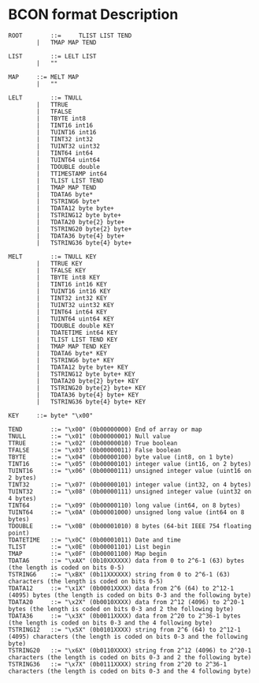 BCON format Description
=======================

    ROOT		::= 	TLIST LIST TEND
    		|	TMAP MAP TEND
    
    LIST		::=	LELT LIST
    		|	""
    
    MAP		::=	MELT MAP
    		|	""
    
    LELT		::=	TNULL
    		|	TTRUE
    		|	TFALSE
    		|	TBYTE int8
    		|	TINT16 int16
    		|	TUINT16 int16
    		|	TINT32 int32
    		|	TUINT32 uint32
    		|	TINT64 int64
    		|	TUINT64 uint64
    		|	TDOUBLE double
    		|	TTIMESTAMP int64
    		|	TLIST LIST TEND
    		|	TMAP MAP TEND
    		|	TDATA6 byte*
    		|	TSTRING6 byte*
    		|	TDATA12 byte byte+
    		|	TSTRING12 byte byte+
    		|	TDATA20 byte{2} byte+
    		|	TSTRING20 byte{2} byte+
    		|	TDATA36 byte{4} byte+
    		|	TSTRING36 byte{4} byte+
    
    MELT		::=	TNULL KEY
    		|	TTRUE KEY
    		|	TFALSE KEY
    		|	TBYTE int8 KEY
    		|	TINT16 int16 KEY
    		|	TUINT16 int16 KEY
    		|	TINT32 int32 KEY
    		|	TUINT32 uint32 KEY
    		|	TINT64 int64 KEY
    		|	TUINT64 uint64 KEY
    		|	TDOUBLE double KEY
    		|	TDATETIME int64 KEY
    		|	TLIST LIST TEND KEY
    		|	TMAP MAP TEND KEY
    		|	TDATA6 byte* KEY
    		|	TSTRING6 byte* KEY
    		|	TDATA12 byte byte+ KEY
    		|	TSTRING12 byte byte+ KEY
    		|	TDATA20 byte{2} byte+ KEY
    		|	TSTRING20 byte{2} byte+ KEY
    		|	TDATA36 byte{4} byte+ KEY
    		|	TSTRING36 byte{4} byte+ KEY
    
    KEY		::=	byte* "\x00"
    
    TEND		::=	"\x00" (0b00000000)	End of array or map
    TNULL		::=	"\x01" (0b00000001)	Null value
    TTRUE		::=	"\x02" (0b00000010)	True boolean
    TFALSE		::=	"\x03" (0b00000011)	False boolean
    TBYTE		::=	"\x04" (0b00000100)	byte value (int8, on 1 byte)
    TINT16		::=	"\x05" (0b00000101)	integer value (int16, on 2 bytes)
    TUINT16		::=	"\x06" (0b00000111)	unsigned integer value (uint16 on 2 bytes)
    TINT32		::=	"\x07" (0b00000101)	integer value (int32, on 4 bytes)
    TUINT32		::=	"\x08" (0b00000111)	unsigned integer value (uint32 on 4 bytes)
    TINT64		::=	"\x09" (0b00000110)	long value (int64, on 8 bytes)
    TUINT64		::=	"\x0A" (0b00001000)	unsigned long value (int64 on 8 bytes)
    TDOUBLE		::=	"\x0B" (0b00001010)	8 bytes (64-bit IEEE 754 floating point)
    TDATETIME	::=	"\x0C" (0b00001011)	Date and time
    TLIST		::=	"\x0E" (0b00001101)	List begin
    TMAP		::=	"\x0F" (0b00001100)	Map begin
    TDATA6		::=	"\xAX" (0b10XXXXXX)	data from 0 to 2^6-1 (63) bytes (the length is coded on bits 0-5)
    TSTRING6	::=	"\xBX" (0b11XXXXXX)	string from 0 to 2^6-1 (63) characters (the length is coded on bits 0-5)
    TDATA12		::=	"\x1X" (0b0001XXXX)	data from 2^6 (64) to 2^12-1 (4095) bytes (the length is coded on bits 0-3 and the following byte)
    TDATA20		::=	"\x2X" (0b0010XXXX)	data from 2^12 (4096) to 2^20-1 bytes (the length is coded on bits 0-3 and 2 the following byte)
    TDATA36		::=	"\x3X" (0b0011XXXX)	data from 2^20 to 2^36-1 bytes (the length is coded on bits 0-3 and the 4 following byte)
    TSTRING12	::=	"\x5X" (0b0101XXXX)	string from 2^6 (64) to 2^12-1 (4095) characters (the length is coded on bits 0-3 and the following byte)
    TSTRING20	::=	"\x6X" (0b0110XXXX)	string from 2^12 (4096) to 2^20-1 characters (the length is coded on bits 0-3 and 2 the following byte)
    TSTRING36	::=	"\x7X" (0b0111XXXX)	string from 2^20 to 2^36-1 characters (the length is coded on bits 0-3 and the 4 following byte)
